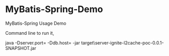# MyBatis-Spring-Demo
MyBatis-Spring Usage Demo

Command line to run it,

java -Dserver.port=<ur-port> -Ddb.host=<your-ip> -jar target\server-ignite-l2cache-poc-0.0.1-SNAPSHOT.jar
